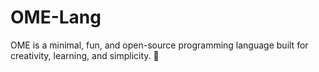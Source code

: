 # OME-Lang
OME is a minimal, fun, and open-source programming language built for creativity, learning, and simplicity. 🚀
